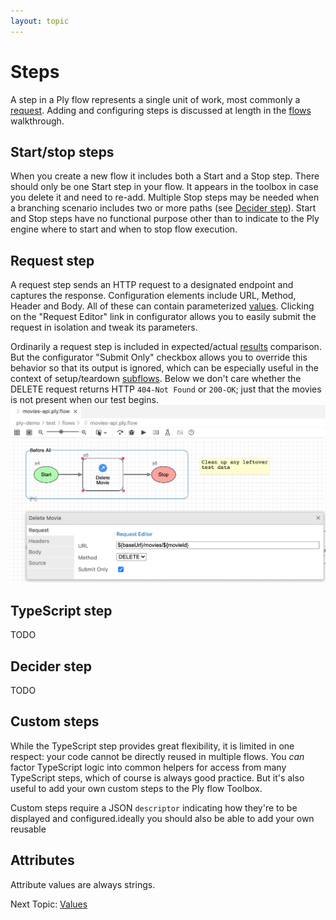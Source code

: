 ```yaml
---
layout: topic
---
```

# Steps
A step in a Ply flow represents a single unit of work, most commonly a [request](requests). Adding and configuring
steps is discussed at length in the [flows](flows) walkthrough.

## Start/stop steps
When you create a new flow it includes both a Start and a Stop step. There should only be one Start step in your
flow. It appears in the toolbox in case you delete it and need to re-add. Multiple Stop steps may be needed when a
branching scenario includes two or more paths (see [Decider step](#decider-step)). Start and Stop steps have no 
functional purpose other than to indicate to the Ply engine where to start and when to stop flow execution.

## Request step
A request step sends an HTTP request to a designated endpoint and captures the response. Configuration elements
include URL, Method, Header and Body. All of these can contain parameterized [values](values).
Clicking on the "Request Editor" link in configurator allows you to easily submit the request in isolation
and tweak its parameters.

Ordinarily a request step is included in expected/actual [results](results) comparison. But the configurator 
"Submit Only" checkbox allows you to override this behavior so that its output is ignored, which can be especially 
useful in the context of setup/teardown [subflows](flows#subflows). Below we don't care whether the DELETE request
returns HTTP `404-Not Found` or `200-OK`; just that the movies is not present when our test begins.  
<img src="../img/request-step.png" alt="Request step" width="778px" class="mac-bs">

## TypeScript step
TODO

## Decider step
TODO 

## Custom steps
While the TypeScript step provides great flexibility, it is limited in one respect: your code cannot be directly
reused in multiple flows. You *can* factor TypeScript logic into common helpers for access from many TypeScript steps, 
which of course is always good practice. But it's also useful to add your own custom steps to the Ply flow Toolbox.

Custom steps require a JSON `descriptor` indicating how they're to be displayed and configured.ideally you should also be able to add your own reusable

## Attributes

Attribute values are always strings.

Next Topic: [Values](values)
